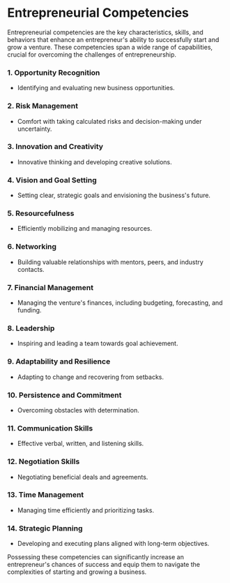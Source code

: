 # Entrepreneurial Competencies

Entrepreneurial competencies are the key characteristics, skills, and behaviors that enhance an entrepreneur's ability to successfully start and grow a venture. These competencies span a wide range of capabilities, crucial for overcoming the challenges of entrepreneurship.

### 1. **Opportunity Recognition** 
- Identifying and evaluating new business opportunities.

### 2. **Risk Management**
- Comfort with taking calculated risks and decision-making under uncertainty.

### 3. **Innovation and Creativity**
- Innovative thinking and developing creative solutions.

### 4. **Vision and Goal Setting**
- Setting clear, strategic goals and envisioning the business's future.

### 5. **Resourcefulness**
- Efficiently mobilizing and managing resources.

### 6. **Networking**
- Building valuable relationships with mentors, peers, and industry contacts.

### 7. **Financial Management**
- Managing the venture's finances, including budgeting, forecasting, and funding.

### 8. **Leadership**
- Inspiring and leading a team towards goal achievement.

### 9. **Adaptability and Resilience**
- Adapting to change and recovering from setbacks.

### 10. **Persistence and Commitment**
- Overcoming obstacles with determination.

### 11. **Communication Skills**
- Effective verbal, written, and listening skills.

### 12. **Negotiation Skills**
- Negotiating beneficial deals and agreements.

### 13. **Time Management**
- Managing time efficiently and prioritizing tasks.

### 14. **Strategic Planning**
- Developing and executing plans aligned with long-term objectives.

Possessing these competencies can significantly increase an entrepreneur's chances of success and equip them to navigate the complexities of starting and growing a business.
